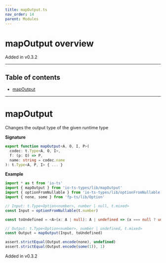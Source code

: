 ```yaml
---
title: mapOutput.ts
nav_order: 14
parent: Modules
---
```


# mapOutput overview

Added in v0.3.2

---

<h2 class="text-delta">Table of contents</h2>

- [mapOutput](#mapoutput)

---

# mapOutput

Changes the output type of the given runtime type

**Signature**

```ts
export function mapOutput<A, O, I, P>(
  codec: t.Type<A, O, I>,
  f: (p: O) => P,
  name: string = codec.name
): t.Type<A, P, I> { ... }
```

**Example**

```ts
import * as t from 'io-ts'
import { mapOutput } from 'io-ts-types/lib/mapOutput'
import { optionFromNullable } from 'io-ts-types/lib/optionFromNullable'
import { none, some } from 'fp-ts/lib/Option'

// Input: t.Type<Option<number>, number | null, t.mixed>
const Input = optionFromNullable(t.number)

const toUndefined = <A>(x: A | null): A | undefined => (x === null ? undefined : x)

// Output: t.Type<Option<number>, number | undefined, t.mixed>
const Output = mapOutput(Input, toUndefined)

assert.strictEqual(Output.encode(none), undefined)
assert.strictEqual(Output.encode(some(1)), 1)
```

Added in v0.3.2
